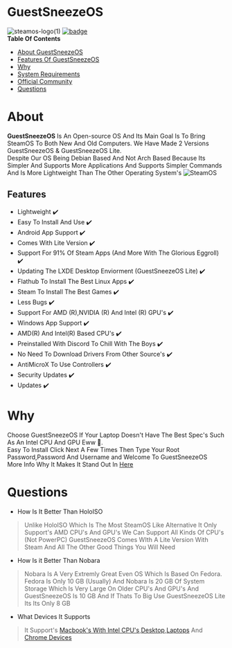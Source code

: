 # GuestSneezeOS
![steamos-logo(1)](https://github.com/GuestSneezeOS/GuestSneezeOS/assets/163439609/f4eaa19a-7c4e-4340-bd15-ee9456cb47c9)
[![badge](https://github.com/GuestSneezeOS/GuestSneezeOS/assets/163439609/abeba59a-e2e3-48d4-92b3-dd19787c9c2b)](https://guestsneezeos.github.io)
<br>
**Table Of Contents**
- [About GuestSneezeOS](#about)
- [Features Of GuestSneezeOS](#features)
- [Why](#why)
- [System Requirements](https://github.com/GuestSneezeOS/GuestSneezeOS/wiki/System-Requirements)
- [Official Community](https://github.com/GuestSneezeOS/GuestSneezeOS/discussions)
- [Questions](Questions)

# About
**GuestSneezeOS** Is An Open-source OS And Its Main Goal Is To Bring SteamOS To Both New And Old Computers. We Have Made 2 Versions GuestSneezeOS & GuestSneezeOS Lite.
<br>
Despite Our OS Being Debian Based And Not Arch Based Because Its Simpler And Supports More Applications And Supports Simpler Commands And Is More Lightweight Than The Other Operating System's
![SteamOS](https://upload.wikimedia.org/wikipedia/commons/5/59/KDE_Plasma_5.23_on_Steam_Deck_Desktop_screenshot.png)

Features
-
- Lightweight ✔️
- Easy To Install And Use ✔️
- Android App Support ✔️
- Comes With Lite Version ✔️ 
- Support For 91% Of Steam Apps (And More With The Glorious Eggroll) ✔️
- Updating The LXDE Desktop Enviorment (GuestSneezeOS Lite) ✔️
- Flathub To Install The Best Linux Apps ✔️
- Steam To Install The Best Games ✔️
- Less Bugs ✔️
- Support For AMD (R),NVIDIA (R) And Intel (R) GPU's ✔️
- Windows App Support ✔️
- AMD(R) And Intel(R) Based CPU's ✔️
- Preinstalled With Discord To Chill With The Boys ✔️
- No Need To Download Drivers From Other Source's ✔️
- AntiMicroX To Use Controllers ✔️
- Security Updates ✔️
- Updates ✔️
# Why
Choose GuestSneezeOS If Your Laptop Doesn't Have The Best Spec's Such As An Intel CPU And GPU Eww 🤢.
<br>
Easy To Install Click Next A Few Times Then Type Your Root Password,Password And Username and Welcome To GuestSneezeOS
<br> 
More Info Why It Makes It Stand Out In [Here](https://github.com/GuestSneezeOS/GuestSneezeOS/wiki/OS-Comparison's)
# Questions
- How Is It Better Than HoloISO
> Unlike HoloISO Which Is The Most SteamOS Like Alternative It Only Support's AMD CPU's And GPU's We Can Support All Kinds Of CPU's (Not PowerPC) GuestSneezeOS Comes WIth A Lite Version With Steam And All The Other Good Things You Will Need
- How Is it Better Than Nobara
> Nobara Is A Very Extremly Great Even OS Which Is Based On Fedora. Fedora Is Only 10 GB (Usually) And Nobara Is 20 GB Of System Storage Which Is Very Large On Older CPU's And GPU's And GuestSneezeOS Is 10 GB And If Thats To Big Use GuestSneezeOS Lite Its Its Only 8 GB
- What Devices It Supports
> It Support's [Macbook's With Intel CPU's](https://apple.com),[Desktop](https://www.microsoft.com/en-us/windows/),[Laptops](https://www.microsoft.com/en-us/windows/) And [Chrome Devices](https://chromeenterprise.google/intl/en_ca/devices/)
